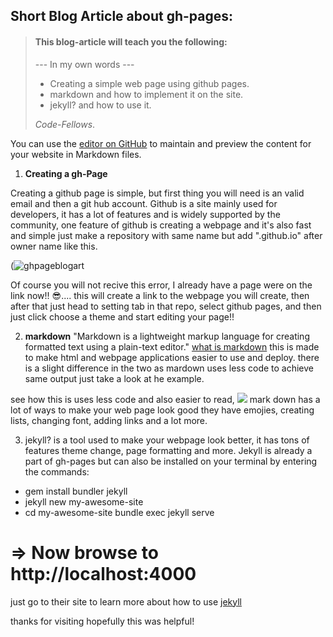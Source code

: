 ## Short Blog Article about gh-pages:



> #### This blog-article will teach you the following:
> --- In my own words ---
> - Creating a simple web page using github pages.
> - markdown and how to implement it on the site.
> - jekyll? and how to use it.
>
>  *Code-Fellows*.

You can use the [editor on GitHub](https://github.com/devDukes-99/devDukes-99.github.io-reading-notes/edit/gh-pages/index.md) to maintain and preview the content for your website in Markdown files.

1. **Creating a gh-Page**

Creating a github page is simple, but first thing you will need is an valid email and then a git hub account. Github is a site mainly used for developers, it has a lot of features and is widely supported by the community, one feature of github is creating a webpage and it's also fast and simple just make a repository with same name but add ".github.io" after owner name like this.

(![ghpageblogart](https://user-images.githubusercontent.com/87037324/129388545-ef88224a-528c-42a5-8a0f-b825dc2fe5c1.PNG)


Of course you will not recive this error, I already have a page were on the link now!! 😎....
this will create a link to the webpage you will create, then after that just head to setting tab in that repo, select github pages, and then just click choose a theme and start editing your page!!

2. **markdown**
"Markdown is a lightweight markup language for creating formatted text using a plain-text editor." [what is markdown](daringfireball.net/projects/markdown) this is made to make html and webpage applications easier to use and deploy. there is a slight difference in the two as mardown uses less code to achieve same output just take a look at he example.

see how this is uses less code and also easier to read, ![](https://user-images.githubusercontent.com/87037324/129390859-9a8528ed-c328-47de-afbe-24b5c3fa46e3.PNG)
mark down has a lot of ways to make your web page look good
they have emojies, creating lists, changing font, adding 
links and a lot more.

3. jekyll? is a tool used to make your webpage look better, it has tons of features theme change, page formatting and more. Jekyll is already a part of gh-pages but can also be installed on your terminal by entering the commands:  
- gem install bundler jekyll
- jekyll new my-awesome-site
- cd my-awesome-site bundle exec jekyll serve

# => Now browse to http://localhost:4000 
just go to their site to learn more about how to use [jekyll](https://jekyllrb.com/)

thanks for visiting hopefully this was helpful!
